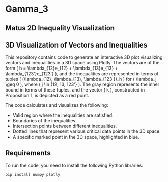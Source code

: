 # Gamma_3

## Matus 2D Inequality Visualization



## 3D Visualization of Vectors and Inequalities

This repository contains code to generate an interactive 3D plot visualizing vectors and inequalities in a 3D space using Plotly. The vectors are of the form \( h = \lambda_{12}e_{12} + \lambda_{13}e_{13} + \lambda_{123'}e_{123'} \), and the inequalities are represented in terms of tuples \( (\lambda_{12}, \lambda_{13}, \lambda_{123'})_h \) for \( \lambda_j \geq 0 \), where \( j \in \{12, 13, 123'\} \). The gray region represents the inner bound in terms of these tuples, and the vector \( k \), constructed in Proposition 1, is depicted as a red point.

The code calculates and visualizes the following:

- Valid region where the inequalities are satisfied.
- Boundaries of the inequalities.
- Intersection points between different inequalities.
- Dotted lines that represent various critical data points in the 3D space.
- A specific marked point in the 3D space, highlighted in blue.

## Requirements

To run the code, you need to install the following Python libraries:

```bash
pip install numpy plotly
